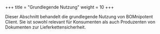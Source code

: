 +++
title = "Grundlegende Nutzung"
weight = 10
+++

Dieser Abschnitt behandelt die grundlegende Nutzung von BOMnipotent Client. Sie ist sowohl relevant für Konsumenten als auch Produzenten von Dokumenten zur Lieferkettensicherheit.
